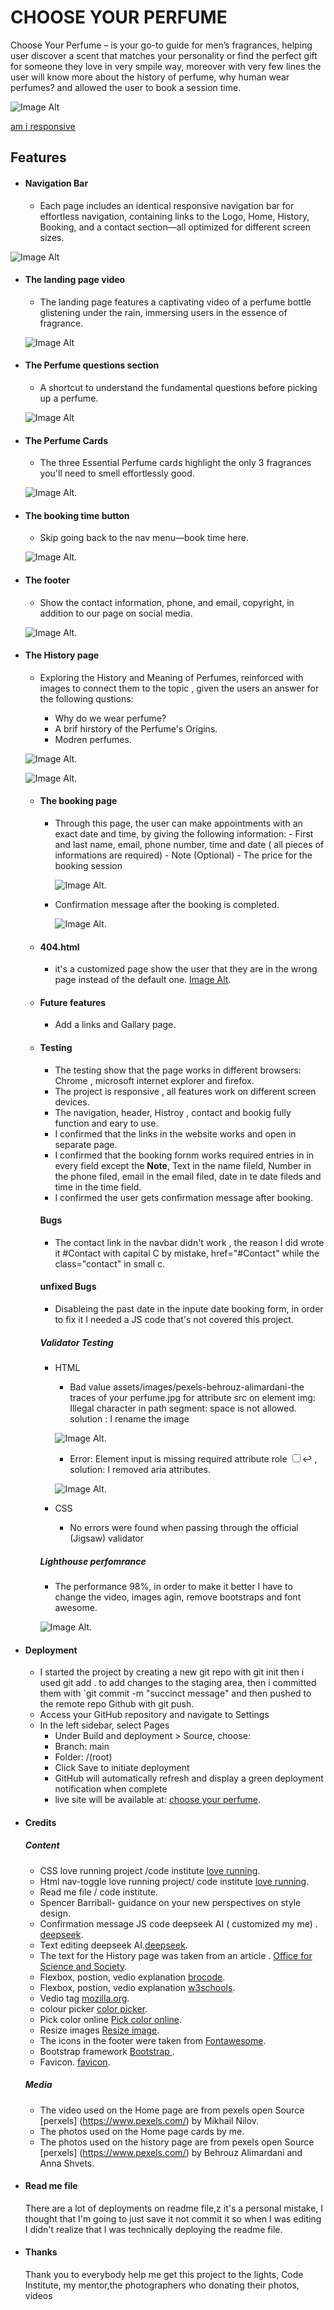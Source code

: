 ﻿# **CHOOSE YOUR PERFUME**

Choose Your Perfume –  is your go-to guide for men’s fragrances, helping user discover a scent that matches your personality or find the perfect gift for someone they love in very smpile way, moreover with very few lines the user will know more about the history of perfume, why human wear perfumes? and allowed the user to book a session time.

![Image Alt](https://github.com/omarazzawi/choose-your-perfume/blob/a211a5844aba909bc526fdedd4a4aa89cd423889/readmeShootscreenImages/amIResponsive.png)



 [am i responsive](https://ui.dev/amiresponsive?url=https://omarazzawi.github.io/choose-your-perfume/index.html)

## Features

 - #### Navigation Bar

   - Each page includes an identical responsive navigation bar for effortless navigation, containing links to the Logo, Home, History, Booking, and a contact section—all optimized for different screen sizes.

  ![Image Alt](https://github.com/omarazzawi/choose-your-perfume/blob/a211a5844aba909bc526fdedd4a4aa89cd423889/readmeShootscreenImages/navbar.png)



 - #### The landing page video

   - The landing page features a captivating video of a perfume bottle glistening under the rain, immersing users in the essence of fragrance.

    ![Image Alt](https://github.com/omarazzawi/choose-your-perfume/blob/a211a5844aba909bc526fdedd4a4aa89cd423889/readmeShootscreenImages/theLandingVedio.png)
  
   
 - #### The Perfume questions section

    - A shortcut to understand the fundamental questions before picking up a perfume.
  
    ![Image Alt](https://github.com/omarazzawi/choose-your-perfume/blob/a211a5844aba909bc526fdedd4a4aa89cd423889/readmeShootscreenImages/perfumeQustion.png)


 - #### The Perfume Cards
   
    - The three Essential Perfume cards highlight the only 3 fragrances you'll need to smell effortlessly good.
  
   ![Image Alt](https://github.com/omarazzawi/choose-your-perfume/blob/19a254cdf25d37a79adfa765b6f0e0d3a07fe67a/readmeShootscreenImages/perfumeCards.png).



 - #### The booking time button
   
    - Skip going back to the nav menu—book time here.
  
    ![Image Alt](https://github.com/omarazzawi/choose-your-perfume/blob/a211a5844aba909bc526fdedd4a4aa89cd423889/readmeShootscreenImages/bookingButton.png).

- #### The footer
   
    - Show the contact information, phone, and email, copyright, in addition to our page on social media.
  
    ![Image Alt](https://github.com/omarazzawi/choose-your-perfume/blob/a211a5844aba909bc526fdedd4a4aa89cd423889/readmeShootscreenImages/footer.png).

  
- #### The History page
   
    - Exploring the History and Meaning of Perfumes, reinforced with images to connect them to the topic , given the users an answer for the following qustions:
      
       - Why do we wear perfume?
       - A brif hirstory of the Perfume's Origins.
       - Modren perfumes.
      
        
     ![Image Alt](https://github.com/omarazzawi/choose-your-perfume/blob/a211a5844aba909bc526fdedd4a4aa89cd423889/readmeShootscreenImages/historyFirstImg.png).
 
      
     ![Image Alt](https://github.com/omarazzawi/choose-your-perfume/blob/19a254cdf25d37a79adfa765b6f0e0d3a07fe67a/readmeShootscreenImages/historySecondImg.png).

      

  
  - #### The booking page
   
    - Through this page, the user can make appointments with an exact date and time, by giving the following information:
           - First and last name, email, phone number, time and date ( all pieces of informations are required)
           - Note (Optional)
           - The price for the booking  session
      
       ![Image Alt](https://github.com/omarazzawi/choose-your-perfume/blob/19a254cdf25d37a79adfa765b6f0e0d3a07fe67a/readmeShootscreenImages/bookingPage.png).   

    - Confirmation message after the booking is completed.


       ![Image Alt](https://github.com/omarazzawi/choose-your-perfume/blob/998de07cc099cd6059fe5f9bcda21c04d7538633/readmeShootscreenImages/confirmMessage.png).        

 
   -  #### 404.html
      - it's a customized page show the user that they are in the wrong page instead of the default one.
      [Image Alt](https://github.com/omarazzawi/choose-your-perfume/blob/80683e428bd143737de72d399a25c6d651d43039/readmeShootscreenImages/page404.png).
     

     
     
   -  ####  Future features
        - Add a links and Gallary page.
    

  - #### Testing
    - The testing show that the page works in different browsers: Chrome , microsoft internet explorer and firefox.
    - The project is responsive , all features work on different screen devices. 
    - The navigation, header, Histroy , contact and bookig fully function and eary to use.
    - I confirmed that the links in the website works and open in separate page.
    - I confirmed that the booking fornm works required entries in in every field except the **Note**, Text in the name fileld, Number in the phone filed, email in the email filed, date in te date fileds and time in the time field.
    - I confirmed the user gets confirmation message after booking.
 
    #### Bugs
    - The contact link in the navbar didn't work , the reason I did wrote it #Contact with capital C by mistake,  href="#Contact" while the class="contact" in small c.
  
 
    #### unfixed Bugs
    - Disableing the past date in the inpute date booking form, in order to fix it I needed a JS code that's not covered this project.
     

    ##### Validator Testing
      - HTML
          - Bad value assets/images/pexels-behrouz-alimardani-the traces of your perfume.jpg for attribute src on element img: Illegal character in path segment: space is not allowed.  solution : I rename the image

           ![Image Alt](https://github.com/omarazzawi/choose-your-perfume/blob/a211a5844aba909bc526fdedd4a4aa89cd423889/readmeShootscreenImages/error1.png).

          - Error: Element input is missing required attribute role <input type="checkbox" id="nav-toggle" name="nav-toggle" aria-expanded="false" aria-label="Toggle navigation">↩  , solution: I removed aria attributes.
   
           ![Image Alt](https://github.com/omarazzawi/choose-your-perfume/blob/a211a5844aba909bc526fdedd4a4aa89cd423889/readmeShootscreenImages/error2.png).           
    
      - CSS
         - No errors were found when passing through the official (Jigsaw) validator



     ##### Lighthouse perfomrance 
      - The performance  98%, in order to make it better I have to change the video, images agin, remove bootstraps and font awesome.
          

       ![Image Alt](https://github.com/omarazzawi/choose-your-perfume/blob/a211a5844aba909bc526fdedd4a4aa89cd423889/readmeShootscreenImages/lightHouse.png).

- #### Deployment

   - I started the project by creating a new git repo with git init then i used git add . to add changes to the staging area, then i committed them with `git commit -m "succinct message" and then pushed to the remote repo Github with git push.
   -  Access your GitHub repository and navigate to Settings 
     -  In the left sidebar, select Pages  
           -  Under Build and deployment > Source, choose:
           -  Branch: main
           -  Folder: /(root)
           -  Click Save to initiate deployment
           -  GitHub will automatically refresh and display a green deployment notification when complete
           - live site will be available at: [choose your perfume](https://omarazzawi.github.io/choose-your-perfume/).

- #### Credits
    ##### Content
     - CSS love running project /code institute [love running](https://github.com/Code-Institute-Solutions/love-running-v3/tree/main).
     - Html nav-toggle love running project/ code institute  [love running](https://github.com/Code-Institute-Solutions/love-running-v3/tree/main).
     - Read me file / code institute.
     - Spencer Barriball- guidance on your new perspectives on style design.
     - Confirmation message JS code deepseek AI ( customized my me) . [deepseek](https://www.deepseek.com/).
     - Text editing deepseek AI.[deepseek](https://www.deepseek.com/). 
     - The text for the History page was taken from an article . [Office for Science and Society](https://www.mcgill.ca/oss/article/history/story-perfume).
     - Flexbox, postion, vedio explanation [brocode](https://www.youtube.com/@BroCodez).
     - Flexbox, postion, vedio explanation [w3schools](https://www.w3schools.com/).
     - Vedio tag [mozilla.org](https://developer.mozilla.org/en-US/docs/Web/HTML/Reference/Elements/video).
     - colour picker [color picker](https://imagecolorpicker.com/).
     - Pick color online [Pick color online](https://pickcoloronline.com/).
     - Resize images [Resize image](https://imageresizer.com/).
     - The icons in the footer were taken from [Fontawesome](https://fontawesome.com/kits).
     - Bootstrap framework [Bootstrap ](https://getbootstrap.com/).
     - Favicon. [favicon](https://favicon.io/).
 
  

   ##### Media
    - The video used on the Home page are from pexels open Source [perxels] (https://www.pexels.com/) by Mikhail Nilov.
    - The photos used on the Home page cards by me.
    - The photos used on the history page are from pexels open Source [perxels] (https://www.pexels.com/) by Behrouz Alimardani   and Anna Shvets.

- #### Read me file

    There are  a lot of deployments on readme file,z it's a personal mistake, I thought that I'm going to just save it not commit it so when I was editing I didn't realize that I was technically deploying the readme file.

- #### Thanks

   Thank you to everybody help me get this project to the lights, Code Institute, my mentor,the photographers who donating their photos, videos

   
      
  
  
  
  
  
  
    
   
            
  


   


 

